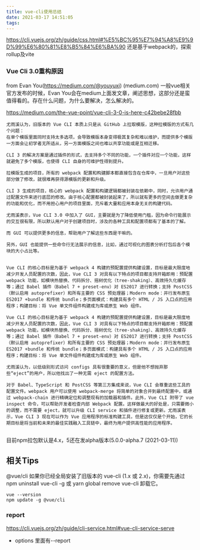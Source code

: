 ```yaml
---
title: vue-cli使用总结
date: 2021-03-17 14:51:05
tags:
---
```

https://cli.vuejs.org/zh/guide/css.html#%E5%BC%95%E7%94%A8%E9%9D%99%E6%80%81%E8%B5%84%E6%BA%90
还是基于webpack的，探索rollup及vite

### Vue Cli 3.0重构原因
from Evan You(https://medium.com/@youyuxi)
(medium.com)
一般vue相关官方发布的时候，Evan You会在medium上面发文章，阐述思想，这部分还是蛮值得看的。存在什么问题，为什么要解决，怎么解决的。

https://medium.com/the-vue-point/vue-cli-3-0-is-here-c42bebe28fbb
```
尤雨溪认为，旧版本的 Vue CLI 本质上只是从 GitHub 上拉取模版，这种拉模版的方式有几个问题：
在单个模版里面同时支持太多选项，会导致模版本身变得极其复杂和难以维护，而提供多个模版一方面会让初学者无所适从，另一方面模版之间也难以共享功能或是互相迁移。

CLI 3 的解决方案是通过插件的形式，去支持多个不同的功能，一个插件对应一个功能，这样就避免了多个模版，也使得 CLI 自身的可维护性得到提升。

拉模版生成的项目，所有的 webpack 配置和构建脚本都直接包含在仓库中，一旦用户对这些部分做了修改，就很难再获得源模版的更新和升级。

CLI 3 生成的项目，核心的 webpack 配置和构建逻辑都被封装在依赖中，同时，允许用户通过配置文件来进行底层的修改。由于核心配置都被封装起来了，所以就有更多的空间去做更复杂的功能和优化，而不用担心用户的项目里面，充斥着大量和应用本身无关的构建代码。

尤雨溪表示，Vue CLI 3.0 中加入了 GUI，主要就是为了降低使用门槛，因为命令行能展示的交互很有限，所以默认用户对于创建项目时，涉及的各种工具和配置项都有了基本的了解。

而 GUI 可以提供更多的信息，帮助用户了解这些东西是干嘛的。

另外，GUI 也能提供一些命令行无法展示的信息，比如，通过可视化的图表分析打包后各个模块的大小占比等。


Vue CLI 的核心目标是为基于 webpack 4 构建的预配置提供构建设置，目标是最大限度地减少开发人员配置的次数，因此，Vue CLI 3 对具有以下特点的项目都支持开箱即用：预配置 webpack 功能，如模块热替换、代码拆分、摇树优化（tree-shaking）、高效持久化缓存等；通过 Babel 插件（Babel 7 + preset-env）对 ES2017 进行转换；支持 PostCSS（默认启用 autoprefixer）和所有主要的 CSS 预处理器；Modern mode：并行发布原生 ES2017 +bundle 和传统 bundle；多页面模式：构建具有多个 HTML / JS 入口点的应用程序；构建目标：将 Vue 单文件组件构建成为库或原生 Web 组件。

Vue CLI 的核心目标是为基于 webpack 4 构建的预配置提供构建设置，目标是最大限度地减少开发人员配置的次数，因此，Vue CLI 3 对具有以下特点的项目都支持开箱即用：预配置 webpack 功能，如模块热替换、代码拆分、摇树优化（tree-shaking）、高效持久化缓存等；通过 Babel 插件（Babel 7 + preset-env）对 ES2017 进行转换；支持 PostCSS（默认启用 autoprefixer）和所有主要的 CSS 预处理器；Modern mode：并行发布原生 ES2017 +bundle 和传统 bundle；多页面模式：构建具有多个 HTML / JS 入口点的应用程序；构建目标：将 Vue 单文件组件构建成为库或原生 Web 组件。

尤雨溪认为，以低级别形式访问 configs 具有很重要的意义，但是他不想抛弃那些“eject”的用户，所以他找出了一种无需 eject 的配置方法。

对于 Babel、TypeScript 和 PostCSS 等第三方集成来说，Vue CLI 会尊重这些工具的配置文件。webpack 用户可以使用 webpack-merge 将简单的对象合并到最终配置中，或通过 webpack-chain 进行精确定位和调整现有的加载器和插件。此外，Vue CLI 附带了 vue inspect 命令，可以帮助开发者检查内部 Webpack 配置。这样做最大的好处是，只需要微小的调整，而不需要 eject，就可以升级 CLI service 和插件进行修复或更新。尤雨溪表示，Vue CLI 3 现在可以作为 Vue 应用程序的标准构建工具，但是这仅仅是个开始，它的长期目标是将当前和未来的最佳实践融入工具链中，最终为用户提供高性能的应用程序。


```

目前npm拉包默认是4.x，5还在发alpha版本(5.0.0-alpha.7 (2021-03-11))



## 相关Tips
@vue/cli 
如果你已经全局安装了旧版本的 vue-cli (1.x 或 2.x)，你需要先通过 npm uninstall vue-cli -g 或 yarn global remove vue-cli 卸载它。
```
vue --version
npm update -g @vue/cli
```

### report
https://cli.vuejs.org/zh/guide/cli-service.html#vue-cli-service-serve
- options 里面有--report